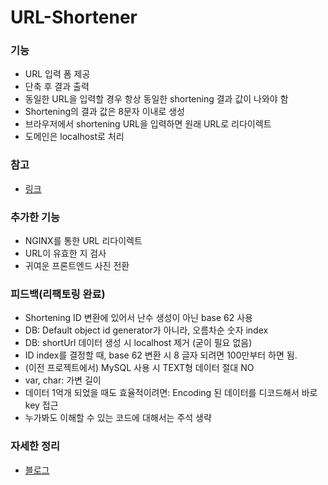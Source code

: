 # URL-Shortener

### 기능
- URL 입력 폼 제공
- 단축 후 결과 출력
- 동일한 URL을 입력할 경우 항상 동일한 shortening 결과 값이 나와야 함
- Shortening의 결과 값은 8문자 이내로 생성
- 브라우저에서 shortening URL을 입력하면 원래 URL로 리다이렉트
- 도메인은 localhost로 처리

### 참고
- [링크](https://codeburst.io/creating-custom-url-shortener-with-nodejs-de10bbbb89c7)

### 추가한 기능
- NGINX를 통한 URL 리다이렉트
- URL이 유효한 지 검사
- 귀여운 프론트엔드 사진 전환

### 피드백(리팩토링 완료)
- Shortening ID 변환에 있어서 난수 생성이 아닌 base 62 사용
- DB: Default object id generator가 아니라, 오름차순 숫자 index
- DB: shortUrl 데이터 생성 시 localhost 제거 (굳이 필요 없음)
- ID index를 결정할 때, base 62 변환 시 8 글자 되려면 100만부터 하면 됨.
- (이전 프로젝트에서) MySQL 사용 시 TEXT형 데이터 절대 NO
- var, char: 가변 길이
- 데이터 1억개 되었을 때도 효율적이려면: Encoding 된 데이터를 디코드해서 바로 key 접근
- 누가봐도 이해할 수 있는 코드에 대해서는 주석 생략

### 자세한 정리
- [블로그](https://velog.io/@shinychan95)

